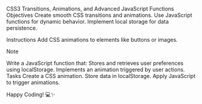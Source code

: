 CSS3 Transitions, Animations, and Advanced JavaScript Functions
Objectives
Create smooth CSS transitions and animations. Use JavaScript functions for dynamic behavior. Implement local storage for data persistence.

Instructions
Add CSS animations to elements like buttons or images.

Note

Write a JavaScript function that:
Stores and retrieves user preferences using localStorage.
Implements an animation triggered by user actions.
Tasks
Create a CSS animation. Store data in localStorage. Apply JavaScript to trigger animations.

Happy Coding! 💻✨ 
